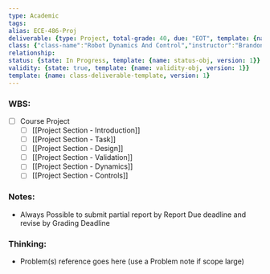 ```yaml
---
type: Academic
tags: 
alias: ECE-486-Proj
deliverable: {type: Project, total-grade: 40, due: "EOT", template: {name: aggregate-deliverable-obj, version: 1}}}
class: {"class-name":"Robot Dynamics And Control","instructor":"Brandon J. DeHart","medium":"In-Person","start-date":"2023-05-08","university":"University of Waterloo","class-alias":"ECE-486","template":{"name":"class-uni-obj","version":1}}
relationship: 
status: {state: In Progress, template: {name: status-obj, version: 1}}
validity: {state: true, template: {name: validity-obj, version: 1}}
template: {name: class-deliverable-template, version: 1}
---
```


### WBS: 

- [ ] Course Project
	- [ ] [[Project Section - Introduction]]
	- [ ] [[Project Section - Task]]
	- [ ] [[Project Section - Design]]
	- [ ] [[Project Section - Validation]]
	- [ ] [[Project Section - Dynamics]]
	- [ ] [[Project Section - Controls]]

### Notes:

- Always Possible to submit partial report by Report Due deadline and revise by Grading Deadline

### Thinking:

- Problem(s) reference goes here (use a Problem note if scope large)